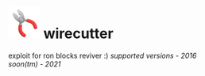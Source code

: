 # ![image](https://raw.githubusercontent.com/w1recuttr/wirecutter/refs/heads/main/1000003967.png) wirecutter
exploit for ron blocks reviver :)
<i>supported versions - 2016</i><br><i>soon(tm) - 2021</i>